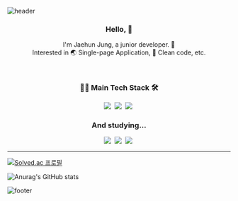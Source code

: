 ![header](https://capsule-render.vercel.app/api?type=wave&color=BDFCC9&height=300&section=header&text=Jaehun%20Jung&fontSize=90&animation=fadeIn)

<h3 align="center"> Hello, 👋 </h3>

<p align="center">I'm Jaehun Jung, a junior developer. 🍏 <br>
Interested in 🌏 Single-page Application, 🧹 Clean code, etc.
</p>
<br>
<h3 align="center">🧑‍💻 Main Tech Stack 🛠</h3>

<p align="center">
  <img src="https://img.shields.io/badge/HTML5-E34F26?style=flat-square&logo=HTML5&logoColor=white"/>&nbsp
  <img src="https://img.shields.io/badge/Node.js-339933?style=flat-square&logo=Node.js&logoColor=white"/>&nbsp
  <img src="https://img.shields.io/badge/React-61DAFB?style=flat-square&logo=React&logoColor=white"/>&nbsp
</p>

<h3 align="center">And studying...</h3>

<p align="center">
  <img src="https://img.shields.io/badge/Flutter-02569B?style=flat-square&logo=Flutter&logoColor=white"/>&nbsp
  <img src="https://img.shields.io/badge/Java-007396?style=flat-square&logo=Java&logoColor=white"/>&nbsp
  <img src="https://img.shields.io/badge/Python-3766AB?style=flat-square&logo=Python&logoColor=white"/>&nbsp
</p>


------------------
      
      
      
[![Solved.ac 프로필](http://mazassumnida.wtf/api/v2/generate_badge?boj=psd7256)](https://solved.ac/psd7256)  
  
  
![Anurag's GitHub stats](https://github-readme-stats.vercel.app/api?username=kry-p&&show_icons=true&theme=dark)


![footer](https://capsule-render.vercel.app/api?type=wave&color=FFFFFF&height=150&section=footer&text=&fontSize=90&animation=fadeIn)
